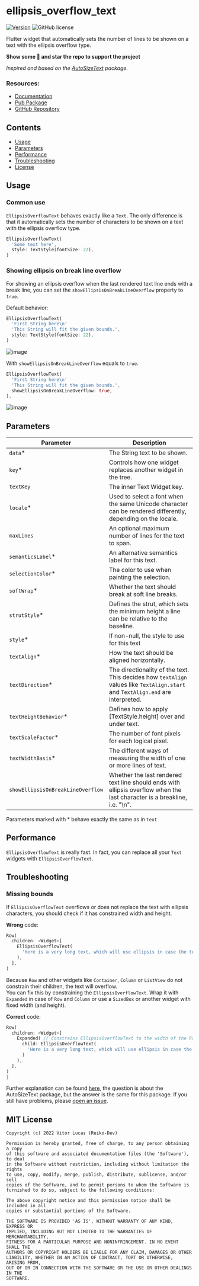 # ellipsis_overflow_text

[![Version](https://img.shields.io/badge/pub-v1.0.1-blue.svg)](https://pub.dev/packages/ellipsis_overflow_text) ![GitHub license](https://img.shields.io/badge/license-MIT-blue.svg?style=flat)

Flutter widget that automatically sets the number of lines to be shown on a text with the ellipsis overflow type.

**Show some 💙 and star the repo to support the project**

_Inspired and based on the [AutoSizeText](https://pub.dev/packages/auto_size_text) package._

### Resources:
- [Documentation](https://pub.dev/documentation/ellipsis_overflow_text/latest/ellipsis_overflow_text/EllipsisOverflowText-class.html)
- [Pub Package](https://pub.dev/packages/ellipsis_overflow_text)
- [GitHub Repository](https://github.com/reiko-dev/ellipsis_overflow_text)

## Contents

- [Usage](#usage)
- [Parameters](#parameters)
- [Performance](#performance)
- [Troubleshooting](#troubleshooting)
- [License](#mit-license)

## Usage

### Common use
`EllipsisOverflowText` behaves exactly like a `Text`. The only difference is that it automatically sets the number of characters to be shown on a text with the ellipsis overflow type.

```dart
EllipsisOverflowText(
  'Some text here',
  style: TextStyle(fontSize: 22),
)
```
### Showing ellipsis on break line overflow
For showing an ellipsis overflow when the last rendered text line ends with a break line, you can set the `showEllipsisOnBreakLineOverflow` property to `true`. 


Default behavior:<br>
```dart
EllipsisOverflowText(
  'First String here\n'
  'This String will fit the given bounds.',
  style: TextStyle(fontSize: 22),
)
```
![image](https://user-images.githubusercontent.com/9553743/172491419-514aa712-132d-449d-a0bc-6d0a893b42dc.png)


With `showEllipsisOnBreakLineOverflow` equals to `true`. <br>
```dart
EllipsisOverflowText(
  'First String here\n'
  'This String will fit the given bounds.',
  showEllipsisOnBreakLineOverflow: true,
),
```

![image](https://user-images.githubusercontent.com/9553743/172491476-826bfbd9-7c0c-4cf4-9f9b-dc8817616180.png)

## Parameters

| Parameter | Description |
|---|---|
| `data`* | The String text to be shown. |
| `key`* | Controls how one widget replaces another widget in the tree. |
| `textKey` | The inner Text Widget key. |
| `locale`* |  Used to select a font when the same Unicode character can be rendered differently, depending on the locale. |
| `maxLines` |  An optional maximum number of lines for the text to span. |
| `semanticsLabel`* | An alternative semantics label for this text. |
| `selectionColor`* | The color to use when painting the selection. |
| `softWrap`* | Whether the text should break at soft line breaks. |
| `strutStyle`* | Defines the strut, which sets the minimum height a line can be relative to the baseline. |
| `style`* | If non-null, the style to use for this text |
| `textAlign`* | How the text should be aligned horizontally. |
| `textDirection`* | The directionality of the text. This decides how `textAlign` values like `TextAlign.start` and `TextAlign.end` are interpreted. |
| `textHeightBehavior`* | Defines how to apply [TextStyle.height] over and under text. |
| `textScaleFactor`* | The number of font pixels for each logical pixel. |
| `textWidthBasis`* | The different ways of measuring the width of one or more lines of text. |
| `showEllipsisOnBreakLineOverflow` | Whether the last rendered text line should ends with ellipsis overflow when the last character is a breakline, i.e. "\n". |

Parameters marked with \* behave exactly the same as in `Text`

## Performance

`EllipsisOverflowText` is really fast. In fact, you can replace all your `Text` widgets with `EllipsisOverflowText`.<br>

## Troubleshooting

### Missing bounds

If `EllipsisOverflowText` overflows or does not replace the text with ellipsis characters, you should check if it has constrained width and height.

**Wrong** code:
```dart
Row(
  children: <Widget>[
    EllipsisOverflowText(
      'Here is a very long text, which will use ellipsis in case the text overflows',
    ),
  ],
)
```
Because `Row` and other widgets like `Container`, `Column` or `ListView` do not constrain their children, the text will overflow.  
You can fix this by constraining the `EllipsisOverflowText`. Wrap it with `Expanded` in case of `Row` and `Column` or use a `SizedBox` or another widget with fixed width (and height).

**Correct** code:
```dart
Row(
  children: <Widget>[
    Expanded( // Constrains EllipsisOverflowText to the width of the Row (You could use Flexible instead).
      child: EllipsisOverflowText(
        'Here is a very long text, which will use ellipsis in case the text overflows',
      )
    ),
  ],
)
}
```

Further explanation can be found [here](https://stackoverflow.com/a/53908204), the question is about the AutoSizeText package, but the answer is the same for this package.</b>
If you still have problems, please [open an issue](https://github.com/reiko-dev/ellipsis_overflow_text/issues/new).

## MIT License
```
Copyright (c) 2022 Vitor Lucas (Reiko-Dev)

Permission is hereby granted, free of charge, to any person obtaining a copy
of this software and associated documentation files (the 'Software'), to deal
in the Software without restriction, including without limitation the rights
to use, copy, modify, merge, publish, distribute, sublicense, and/or sell
copies of the Software, and to permit persons to whom the Software is
furnished to do so, subject to the following conditions:

The above copyright notice and this permission notice shall be included in all
copies or substantial portions of the Software.

THE SOFTWARE IS PROVIDED 'AS IS', WITHOUT WARRANTY OF ANY KIND, EXPRESS OR
IMPLIED, INCLUDING BUT NOT LIMITED TO THE WARRANTIES OF MERCHANTABILITY,
FITNESS FOR A PARTICULAR PURPOSE AND NONINFRINGEMENT. IN NO EVENT SHALL THE
AUTHORS OR COPYRIGHT HOLDERS BE LIABLE FOR ANY CLAIM, DAMAGES OR OTHER
LIABILITY, WHETHER IN AN ACTION OF CONTRACT, TORT OR OTHERWISE, ARISING FROM,
OUT OF OR IN CONNECTION WITH THE SOFTWARE OR THE USE OR OTHER DEALINGS IN THE
SOFTWARE.
```
